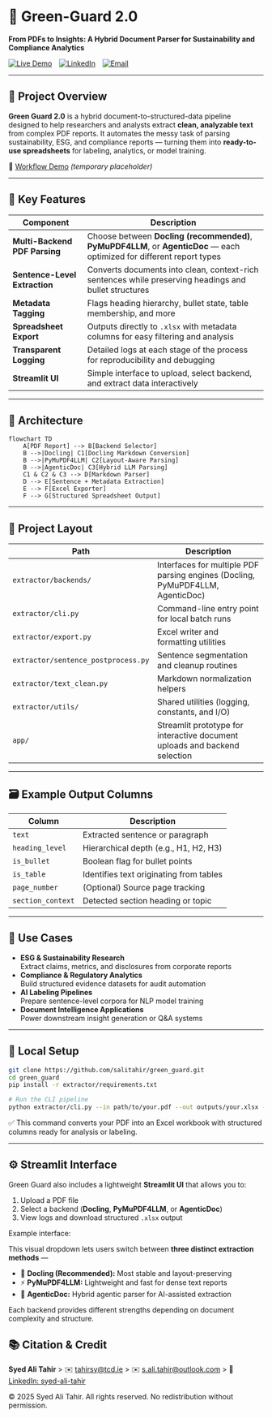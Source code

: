 # 🌿 Green-Guard 2.0  
**From PDFs to Insights: A Hybrid Document Parser for Sustainability and Compliance Analytics**

[![Live Demo](https://img.shields.io/badge/Live%20Demo-Streamlit-orange?logo=streamlit)](https://greenguard-documentparser.streamlit.app/) [![LinkedIn](https://img.shields.io/badge/Author-LinkedIn-blue?logo=linkedin)](https://www.linkedin.com/in/salitahir/) [![Email](https://img.shields.io/badge/Email-s.ali.tahir%40outlook.com-blue?logo=microsoft-outlook)](mailto:s.ali.tahir@outlook.com)

---

## 📌 Project Overview

**Green Guard 2.0** is a hybrid document-to-structured-data pipeline designed to help researchers and analysts extract **clean, analyzable text** from complex PDF reports. It automates the messy task of parsing sustainability, ESG, and compliance reports — turning them into **ready-to-use spreadsheets** for labeling, analytics, or model training.

📎 [Workflow Demo](#) *(temporary placeholder)*

---

## 🚀 Key Features

| Component                     | Description                                                                                                              |
|-------------------------------|--------------------------------------------------------------------------------------------------------------------------|
| **Multi-Backend PDF Parsing** | Choose between **Docling (recommended)**, **PyMuPDF4LLM**, or **AgenticDoc** — each optimized for different report types |
| **Sentence-Level Extraction** | Converts documents into clean, context-rich sentences while preserving headings and bullet structures                    |
| **Metadata Tagging**          | Flags heading hierarchy, bullet state, table membership, and more                                                        |
| **Spreadsheet Export**        | Outputs directly to `.xlsx` with metadata columns for easy filtering and analysis                                        |
| **Transparent Logging**       | Detailed logs at each stage of the process for reproducibility and debugging                                             |
| **Streamlit UI**              | Simple interface to upload, select backend, and extract data interactively                                               |

---

## 🧠 Architecture

```mermaid
flowchart TD
    A[PDF Report] --> B[Backend Selector]
    B -->|Docling| C1[Docling Markdown Conversion]
    B -->|PyMuPDF4LLM| C2[Layout-Aware Parsing]
    B -->|AgenticDoc| C3[Hybrid LLM Parsing]
    C1 & C2 & C3 --> D[Markdown Parser]
    D --> E[Sentence + Metadata Extraction]
    E --> F[Excel Exporter]
    F --> G[Structured Spreadsheet Output]
```

---

## 📂 Project Layout

| Path                                 | Description                                                                    |
|--------------------------------------|--------------------------------------------------------------------------------|
| `extractor/backends/`                | Interfaces for multiple PDF parsing engines (Docling, PyMuPDF4LLM, AgenticDoc) |
| `extractor/cli.py`                   | Command-line entry point for local batch runs                                  |
| `extractor/export.py`                | Excel writer and formatting utilities                                          |
| `extractor/sentence_postprocess.py`  | Sentence segmentation and cleanup routines                                     |
| `extractor/text_clean.py`            | Markdown normalization helpers                                                 |
| `extractor/utils/`                   | Shared utilities (logging, constants, and I/O)                                 |
| `app/`                               | Streamlit prototype for interactive document uploads and backend selection     |

---

## 🗃️ Example Output Columns

| Column             | Description                             |
|--------------------|-----------------------------------------|
| `text`             | Extracted sentence or paragraph         |
| `heading_level`    | Hierarchical depth (e.g., H1, H2, H3)   |
| `is_bullet`        | Boolean flag for bullet points          |
| `is_table`         | Identifies text originating from tables |
| `page_number`      | (Optional) Source page tracking         |
| `section_context`  | Detected section heading or topic       |

---

## 🎯 Use Cases

- **ESG & Sustainability Research**  
  Extract claims, metrics, and disclosures from corporate reports  
- **Compliance & Regulatory Analytics**  
  Build structured evidence datasets for audit automation  
- **AI Labeling Pipelines**  
  Prepare sentence-level corpora for NLP model training  
- **Document Intelligence Applications**  
  Power downstream insight generation or Q&A systems  

---

## 🏁 Local Setup

```bash
git clone https://github.com/salitahir/green_guard.git
cd green_guard
pip install -r extractor/requirements.txt

# Run the CLI pipeline
python extractor/cli.py --in path/to/your.pdf --out outputs/your.xlsx --log-level INFO
````

✅ This command converts your PDF into an Excel workbook with structured columns ready for analysis or labeling.

---

## ⚙️ Streamlit Interface

Green Guard also includes a lightweight **Streamlit UI** that allows you to:  
1. Upload a PDF file  
2. Select a backend (**Docling**, **PyMuPDF4LLM**, or **AgenticDoc**)  
3. View logs and download structured `.xlsx` output  

Example interface:

This visual dropdown lets users switch between **three distinct extraction methods** —  
- 🧩 **Docling (Recommended):** Most stable and layout-preserving  
- ⚡ **PyMuPDF4LLM:** Lightweight and fast for dense text reports  
- 🧠 **AgenticDoc:** Hybrid agentic parser for AI-assisted extraction  

Each backend provides different strengths depending on document complexity and structure.

## 📚 Citation & Credit

**Syed Ali Tahir** >
✉️ [tahirsy@tcd.ie](mailto:tahirsy@tcd.ie) >
✉️ [s.ali.tahir@outlook.com](mailto:s.ali.tahir@outlook.com) >
🔗 [LinkedIn: syed-ali-tahir](https://www.linkedin.com/in/salitahir/)

© 2025 Syed Ali Tahir. All rights reserved. No redistribution without permission.  
